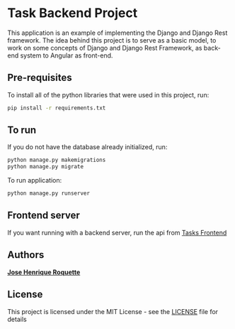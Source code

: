 # Task Backend Project

This application is an example of implementing the Django and Django Rest framework. The idea behind this project is to serve as a basic model, to work on some concepts of Django and Django Rest Framework, as back-end system to Angular as front-end.

## Pre-requisites

To install all of the python libraries that were used in this project, run:

```bash
pip install -r requirements.txt
```

## To run

If you do not have the database already initialized, run:
```bash
python manage.py makemigrations 
python manage.py migrate
```

To run application:

```bash
python manage.py runserver
```

## Frontend server

If you want running with a backend server, run the api from [Tasks Frontend](https://github.com/jroquette/tasks-frontend)

## Authors
[**Jose Henrique Roquette**](https://github.com/jroquette)

## License
This project is licensed under the MIT License - see the [LICENSE](LICENSE) file for details
